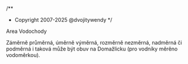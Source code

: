 /**
* Copyright 2007-2025 @dvojitywendy
*/

Area Vodochody

Záměrně průměrná,
úměrně výměrná,
rozměrně nezměrná,
nadměrná či podměrná
i taková může být obuv na Domažlicku
(pro vodníky měrěno vodoměrkou).
